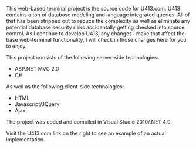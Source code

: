 This web-based terminal project is the source code for U413.com. U413 contains a ton of database modeling and language integrated queries. All of that has been stripped out to reduce the complexity as well as eliminate any potential database security risks accidentally getting checked into source control. As I continue to develop U413, any changes I make that affect the base web-terminal functionality, I will check in those changes here for you to enjoy.

This project consists of the following server-side technologies:
- ASP.NET MVC 2.0
- C#

As well as the following client-side technologies:
- HTML
- Javascript/JQuery
- Ajax

The project was coded and compiled in Visual Studio 2010/.NET 4.0.

Visit the U413.com link on the right to see an example of an actual implementation.